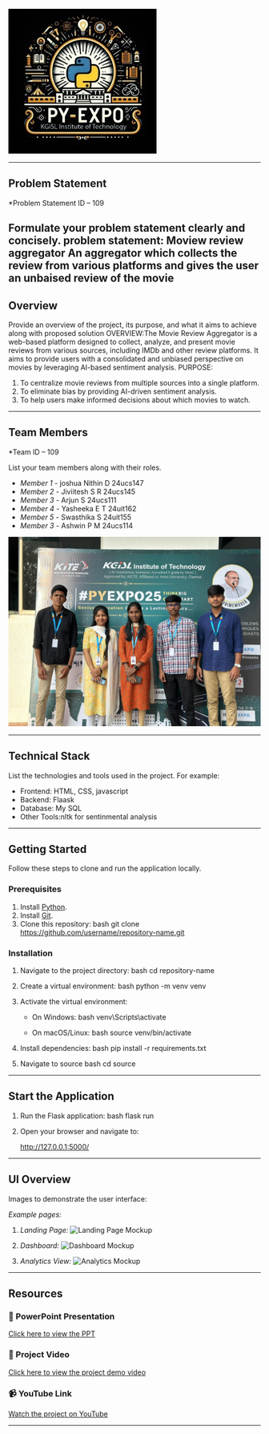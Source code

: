 ![PyExpo Logo](media/pyexpo-logo.png)

---

## Problem Statement

*Problem Statement ID – 109

Formulate your problem statement clearly and concisely.
problem statement: Moview review aggregator 
 An aggregator which collects the review from various platforms and gives the user an unbaised review of the movie
---

## Overview

Provide an overview of the project, its purpose, and what it aims to achieve along with proposed solution
OVERVIEW:The Movie Review Aggregator is a web-based platform designed to collect, analyze, and present movie reviews from various sources, including IMDb and other review platforms. It aims to provide users with a consolidated and unbiased perspective on movies by leveraging AI-based sentiment analysis.
PURPOSE:
1. To centralize movie reviews from multiple sources into a single platform.
2. To eliminate bias by providing AI-driven sentiment analysis.
3. To help users make informed decisions about which movies to watch.
---

## Team Members

*Team ID – 109

List your team members along with their roles.

- *Member 1* - joshua Nithin D  24ucs147
- *Member 2* - Jiviitesh S R    24ucs145
- *Member 3* - Arjun S          24ucs111
- *Member 4* - Yasheeka E T     24uit162
- *Member 5* - Swasthika S      24uit155
- *Member 3* - Ashwin P M       24ucs114

![Team Photo](media/team-photo.jpeg)

---

## Technical Stack

List the technologies and tools used in the project. For example:

- Frontend: HTML, CSS, javascript
- Backend: Flaask
- Database: My SQL
- Other Tools:nltk for sentinmental analysis

---

## Getting Started

Follow these steps to clone and run the application locally.

### Prerequisites

1. Install [Python](https://www.python.org/downloads/).
2. Install [Git](https://git-scm.com/).
3. Clone this repository:
   bash
   git clone https://github.com/username/repository-name.git
   

### Installation

1. Navigate to the project directory:
   bash
   cd repository-name
   
2. Create a virtual environment:
   bash
   python -m venv venv
   
3. Activate the virtual environment:
   - On Windows:
     bash
     venv\Scripts\activate
     
   - On macOS/Linux:
     bash
     source venv/bin/activate
     
4. Install dependencies:
   bash
   pip install -r requirements.txt
   
5. Navigate to source
   bash
   cd source
   

---

## Start the Application

1. Run the Flask application:
   bash
   flask run
   
2. Open your browser and navigate to:
   
   http://127.0.0.1:5000/
   

---

## UI Overview

Images to demonstrate the user interface:

*Example pages:*

1. *Landing Page:*
   ![Landing Page Mockup](media/LoadingPage.png)

2. *Dashboard:*
   ![Dashboard Mockup](media/DashBoard.png)

3. *Analytics View:*
   ![Analytics Mockup](media/Analytics.png)

---

## Resources

### 📄 PowerPoint Presentation
[Click here to view the PPT](https://drive.google.com/file/d/1xGVaFd3MhSEd0Fg4t73hvOLmxnuLHmjP/view?usp=drive_link)

### 🎥 Project Video
[Click here to view the project demo video](insert-drive-link-here)

### 📹 YouTube Link
[Watch the project on YouTube](insert-youtube-link-here)

---
